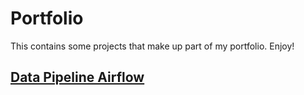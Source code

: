 # Portfolio

This contains some projects that make up part of my portfolio. Enjoy!

## [Data Pipeline Airflow](https://github.com/JKng/Data_Pipeline_Airflow) 

